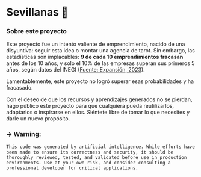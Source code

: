 # Sevillanas 💃

### Sobre este proyecto

Este proyecto fue un intento valiente de emprendimiento, nacido de una disyuntiva: seguir esta idea o montar una agencia de tarot. Sin embargo, las estadísticas son implacables: **9 de cada 10 emprendimientos fracasan** antes de los 10 años, y solo el 10% de las empresas superan sus primeros 5 años, según datos del INEGI ([Fuente: Expansión, 2023](https://expansion.mx/opinion/2023/10/24/por-que-9-de-cada-10-empresas-no-llega-a-los-10-anos#:~:text=Seg%C3%BAn%20datos%20del%20Inegi%20s%C3%B3lo%2010%25%20de%20las,de%20alcanzar%20sus%20primeros%205%20a%C3%B1os%20de%20vida)).

Lamentablemente, este proyecto no logró superar esas probabilidades y ha fracasado.

Con el deseo de que los recursos y aprendizajes generados no se pierdan, hago público este proyecto para que cualquiera pueda reutilizarlos, adaptarlos o inspirarse en ellos. Siéntete libre de tomar lo que necesites y darle un nuevo propósito.

### → Warning:
`This code was generated by artificial intelligence. While efforts have been made to ensure its correctness and security, it should be thoroughly reviewed, tested, and validated before use in production environments. Use at your own risk, and consider consulting a professional developer for critical applications.`
